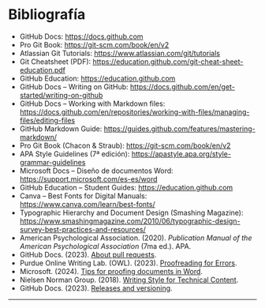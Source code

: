 # Bibliografía

- GitHub Docs: https://docs.github.com  
- Pro Git Book: https://git-scm.com/book/en/v2  
- Atlassian Git Tutorials: https://www.atlassian.com/git/tutorials  
- Git Cheatsheet (PDF): https://education.github.com/git-cheat-sheet-education.pdf  
- GitHub Education: https://education.github.com
- GitHub Docs – Writing on GitHub: https://docs.github.com/en/get-started/writing-on-github
- GitHub Docs – Working with Markdown files: https://docs.github.com/en/repositories/working-with-files/managing-files/editing-files
- GitHub Markdown Guide: https://guides.github.com/features/mastering-markdown/
- Pro Git Book (Chacon & Straub): https://git-scm.com/book/en/v2
- APA Style Guidelines (7ª edición): https://apastyle.apa.org/style-grammar-guidelines
- Microsoft Docs – Diseño de documentos Word: https://support.microsoft.com/es-es/word
- GitHub Education – Student Guides: https://education.github.com
- Canva – Best Fonts for Digital Manuals: https://www.canva.com/learn/best-fonts/
- Typographic Hierarchy and Document Design (Smashing Magazine): https://www.smashingmagazine.com/2010/06/typographic-design-survey-best-practices-and-resources/
- American Psychological Association. (2020). *Publication Manual of the American Psychological Association* (7ma ed.). APA.  
- GitHub Docs. (2023). [About pull requests](https://docs.github.com/en/pull-requests).  
- Purdue Online Writing Lab. (OWL). (2023). [Proofreading for Errors](https://owl.purdue.edu/owl/general_writing/academic_writing/proofreading.html).  
- Microsoft. (2024). [Tips for proofing documents in Word](https://support.microsoft.com/en-us/office/tips-for-proofing-documents-in-word).  
- Nielsen Norman Group. (2018). [Writing Style for Technical Content](https://www.nngroup.com/articles/writing-style-technical-content/).  
- GitHub Docs. (2023). [Releases and versioning](https://docs.github.com/en/repositories/releasing-projects-on-github/about-releases).  
---